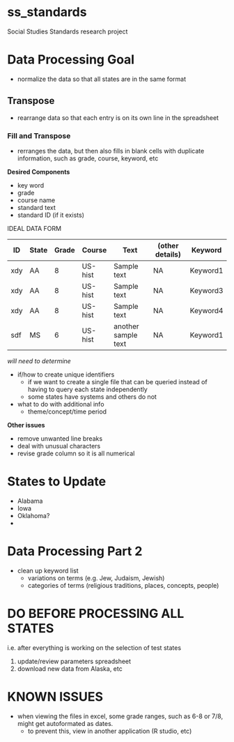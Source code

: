 # ss_standards
Social Studies Standards research project

# Data Processing Goal
- normalize the data so that all states are in the same format

## Transpose
- rearrange data so that each entry is on its own line in the spreadsheet

### Fill and Transpose
- rerranges the data, but then also fills in blank cells with duplicate information, such as grade, course, keyword, etc


**Desired Components**
- key word
- grade
- course name
- standard text
- standard ID (if it exists)

IDEAL DATA FORM

| ID  | State | Grade | Course  | Text                | (other details) | Keyword  |
| --- | ----- | ----- | ------- | ------------------- | --------- | -------- |
| xdy | AA    | 8     | US-hist | Sample text         | NA        | Keyword1 |
| xdy | AA    | 8     | US-hist | Sample text         | NA        | Keyword3 |
| xdy | AA    | 8     | US-hist | Sample text         | NA        | Keyword4 |
| sdf | MS    | 6     | US-hist | another sample text | NA        | Keyword1 |



*will need to determine*
- if/how to create unique identifiers
    - if we want to create a single file that can be queried instead of having to query each
    state independently
    - some states have systems and others do not
- what to do with additional info
    - theme/concept/time period

**Other issues**
- remove unwanted line breaks
- deal with unusual characters
- revise grade column so it is all numerical


# States to Update #
- Alabama
- Iowa
- Oklahoma?
- 


# Data Processing Part 2
- clean up keyword list
    - variations on terms (e.g. Jew, Judaism, Jewish)
    - categories of terms (religious traditions, places, concepts, people)

# DO BEFORE PROCESSING ALL STATES
i.e. after everything is working on the selection of test states
1. update/review parameters spreadsheet
1. download new data from Alaska, etc


# KNOWN ISSUES
- when viewing the files in excel, some grade ranges, such as 6-8 or 7/8, might get autoformated as dates. 
    - to prevent this, view in another application (R studio, etc)